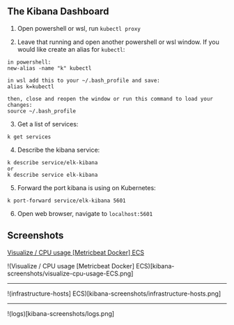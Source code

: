 ## The Kibana Dashboard

1. Open powershell or wsl, run `kubectl proxy`

2. Leave that running and open another powershell or wsl window.   If you would like create an alias for `kubectl`:
```
in powershell:
new-alias -name "k" kubectl

in wsl add this to your ~/.bash_profile and save:
alias k=kubectl

then, close and reopen the window or run this command to load your changes:
source ~/.bash_profile
```

3. Get a list of services:
```
k get services
```

4. Describe the kibana service:
```
k describe service/elk-kibana 
or 
k describe service elk-kibana
```

5. Forward the port kibana is using on Kubernetes:
```
k port-forward service/elk-kibana 5601
```

6. Open web browser, navigate to `localhost:5601`

## Screenshots

[Visualize / CPU usage [Metricbeat Docker] ECS](http://localhost:5601/app/kibana#/visualize/edit/Docker-CPU-usage-ecs?_g=(refreshInterval:(pause:!t,value:0),time:(from:now-18h,to:now))&_a=(filters:!(),linked:!f,query:(language:kuery,query:'event.module:docker%20AND%20metricset.name:cpu'),uiState:(),vis:(aggs:!((enabled:!t,id:'1',params:(customLabel:'Total%20CPU%20time',field:docker.cpu.total.pct,percents:!(75)),schema:metric,type:percentiles),(enabled:!t,id:'2',params:(drop_partials:!f,extended_bounds:(),field:'@timestamp',interval:auto,min_doc_count:1,useNormalizedEsInterval:!t),schema:segment,type:date_histogram),(enabled:!t,id:'3',params:(customLabel:'Container%20name',field:container.name,missingBucket:!f,missingBucketLabel:Missing,order:desc,orderBy:'1.75',otherBucket:!f,otherBucketLabel:Other,size:5),schema:group,type:terms)),params:(addLegend:!t,addTimeMarker:!f,addTooltip:!t,categoryAxes:!((id:CategoryAxis-1,labels:(show:!t,truncate:100),position:bottom,scale:(type:linear),show:!t,style:(),title:(),type:category)),defaultYExtents:!f,grid:(categoryLines:!f,style:(color:%23eee)),interpolate:linear,labels:(),legendPosition:top,mode:stacked,scale:linear,seriesParams:!((data:(id:'1',label:Count),drawLinesBetweenPoints:!t,interpolate:linear,mode:stacked,show:true,showCircles:!t,type:area,valueAxis:ValueAxis-1)),setYExtents:!f,shareYAxis:!t,smoothLines:!t,thresholdLine:(color:%2334130C,show:!f,style:full,value:10,width:1),times:!(),type:area,valueAxes:!((id:ValueAxis-1,labels:(filter:!f,rotate:0,show:!t,truncate:100),name:LeftAxis-1,position:left,scale:(mode:normal,type:linear),show:!t,style:(),title:(text:Count),type:value)),yAxis:()),title:'CPU%20usage%20%5BMetricbeat%20Docker%5D%20ECS',type:area)))

!(Visualize / CPU usage [Metricbeat Docker] ECS)[kibana-screenshots/visualize-cpu-usage-ECS.png]

---

!(infrastructure-hosts] ECS)[kibana-screenshots/infrastructure-hosts.png]

---

!(logs)[kibana-screenshots/logs.png]



